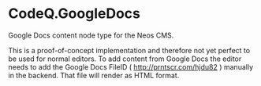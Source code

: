 # CodeQ.GoogleDocs

Google Docs content node type for the Neos CMS.

This is a proof-of-concept implementation and therefore not yet perfect to be used for normal editors. To add content from Google Docs the editor needs to add the Google Docs FileID ( http://prntscr.com/hjdu82 ) manually in the backend. That file will render as HTML format.
